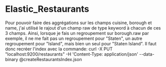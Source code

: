 # Elastic_Restaurants

Pour pouvoir faire des aggrégations sur les champs cuisine, borough et name,
j'ai utilisé le rajout d'un champ raw de type keyword à chacun de ces 3 champs.
Ainsi, lorsque je fais un regroupement sur borough.raw par exemple, il ne me fait pas
un regroupement pour "Staten", un autre regroupement pour "Island", mais bien un seul
pour "Staten Island".
Il faut donc recréer l'index avec la commande:
curl -X PUT "localhost:9200/restaurants" -H 'Content-Type: application/json' --data-binary @createRestaurantsIndex.json
